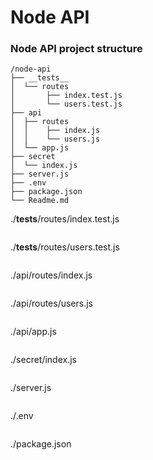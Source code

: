 # Node API

### Node API project structure

```
/node-api
├── __tests__ 
│  └── routes 
│   	├── index.test.js
│  	    └── users.test.js
├── api 
│  ├── routes 
│  │	├── index.js
│  │	└── users.js
│  └── app.js
├── secret 
│  └── index.js
├── server.js 
├── .env 
├── package.json 
└── Readme.md
```

./__tests__/routes/index.test.js
```js

```

./__tests__/routes/users.test.js
```js

```

./api/routes/index.js
```js

```

./api/routes/users.js
```js

```

./api/app.js
```js

```

./secret/index.js
```js

```

./server.js
```js

```

./.env
```js

```

./package.json
```json

```

